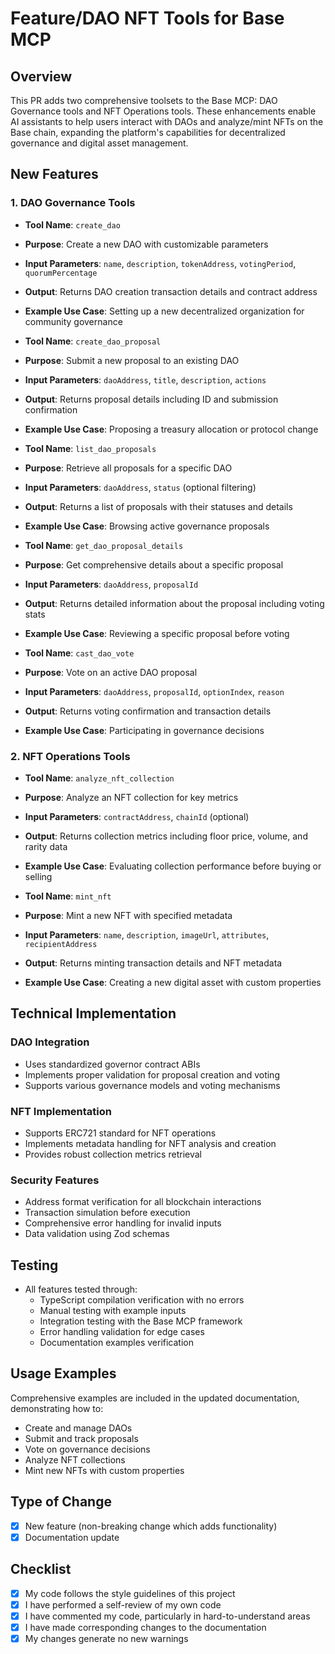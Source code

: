 # Feature/DAO NFT Tools for Base MCP

## Overview
This PR adds two comprehensive toolsets to the Base MCP: DAO Governance tools and NFT Operations tools. These enhancements enable AI assistants to help users interact with DAOs and analyze/mint NFTs on the Base chain, expanding the platform's capabilities for decentralized governance and digital asset management.

## New Features

### 1. DAO Governance Tools
- **Tool Name**: `create_dao`
- **Purpose**: Create a new DAO with customizable parameters
- **Input Parameters**: `name`, `description`, `tokenAddress`, `votingPeriod`, `quorumPercentage`
- **Output**: Returns DAO creation transaction details and contract address
- **Example Use Case**: Setting up a new decentralized organization for community governance

- **Tool Name**: `create_dao_proposal`
- **Purpose**: Submit a new proposal to an existing DAO
- **Input Parameters**: `daoAddress`, `title`, `description`, `actions`
- **Output**: Returns proposal details including ID and submission confirmation
- **Example Use Case**: Proposing a treasury allocation or protocol change

- **Tool Name**: `list_dao_proposals`
- **Purpose**: Retrieve all proposals for a specific DAO
- **Input Parameters**: `daoAddress`, `status` (optional filtering)
- **Output**: Returns a list of proposals with their statuses and details
- **Example Use Case**: Browsing active governance proposals

- **Tool Name**: `get_dao_proposal_details`
- **Purpose**: Get comprehensive details about a specific proposal
- **Input Parameters**: `daoAddress`, `proposalId`
- **Output**: Returns detailed information about the proposal including voting stats
- **Example Use Case**: Reviewing a specific proposal before voting

- **Tool Name**: `cast_dao_vote`
- **Purpose**: Vote on an active DAO proposal
- **Input Parameters**: `daoAddress`, `proposalId`, `optionIndex`, `reason`
- **Output**: Returns voting confirmation and transaction details
- **Example Use Case**: Participating in governance decisions

### 2. NFT Operations Tools
- **Tool Name**: `analyze_nft_collection`
- **Purpose**: Analyze an NFT collection for key metrics
- **Input Parameters**: `contractAddress`, `chainId` (optional)
- **Output**: Returns collection metrics including floor price, volume, and rarity data
- **Example Use Case**: Evaluating collection performance before buying or selling

- **Tool Name**: `mint_nft`
- **Purpose**: Mint a new NFT with specified metadata
- **Input Parameters**: `name`, `description`, `imageUrl`, `attributes`, `recipientAddress`
- **Output**: Returns minting transaction details and NFT metadata
- **Example Use Case**: Creating a new digital asset with custom properties

## Technical Implementation

### DAO Integration
- Uses standardized governor contract ABIs
- Implements proper validation for proposal creation and voting
- Supports various governance models and voting mechanisms

### NFT Implementation
- Supports ERC721 standard for NFT operations
- Implements metadata handling for NFT analysis and creation
- Provides robust collection metrics retrieval

### Security Features
- Address format verification for all blockchain interactions
- Transaction simulation before execution
- Comprehensive error handling for invalid inputs
- Data validation using Zod schemas

## Testing
- All features tested through:
  - TypeScript compilation verification with no errors
  - Manual testing with example inputs
  - Integration testing with the Base MCP framework
  - Error handling validation for edge cases
  - Documentation examples verification

## Usage Examples
Comprehensive examples are included in the updated documentation, demonstrating how to:
- Create and manage DAOs
- Submit and track proposals
- Vote on governance decisions
- Analyze NFT collections
- Mint new NFTs with custom properties

## Type of Change
- [x] New feature (non-breaking change which adds functionality)
- [x] Documentation update

## Checklist
- [x] My code follows the style guidelines of this project
- [x] I have performed a self-review of my own code
- [x] I have commented my code, particularly in hard-to-understand areas
- [x] I have made corresponding changes to the documentation
- [x] My changes generate no new warnings 